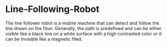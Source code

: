 # Line-Following-Robot
The line follower robot is a mobile machine that can detect and follow the line drawn on the floor. Generally, the path is predefined and can be either visible like a black line on a white surface with a high contrasted color or it can be invisible like a magnetic filed.
